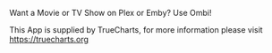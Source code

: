 Want a Movie or TV Show on Plex or Emby? Use Ombi!

This App is supplied by TrueCharts, for more information please visit https://truecharts.org
